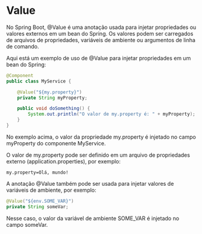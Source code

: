 # Value

No Spring Boot, @Value é uma anotação usada para injetar propriedades ou valores externos em um bean do Spring. Os valores podem ser carregados de arquivos de propriedades, variáveis ​​de ambiente ou argumentos de linha de comando.

Aqui está um exemplo de uso de @Value para injetar propriedades em um bean do Spring:

```java
@Component
public class MyService {

    @Value("${my.property}")
    private String myProperty;

    public void doSomething() {
        System.out.println("O valor de my.property é: " + myProperty);
    }
}
```

No exemplo acima, o valor da propriedade my.property é injetado no campo myProperty do componente MyService.

O valor de my.property pode ser definido em um arquivo de propriedades externo (application.properties), por exemplo:

```
my.property=Olá, mundo!
```

A anotação @Value também pode ser usada para injetar valores de variáveis ​​de ambiente, por exemplo:

```java
@Value("${env.SOME_VAR}")
private String someVar;
```

Nesse caso, o valor da variável de ambiente SOME_VAR é injetado no campo someVar.